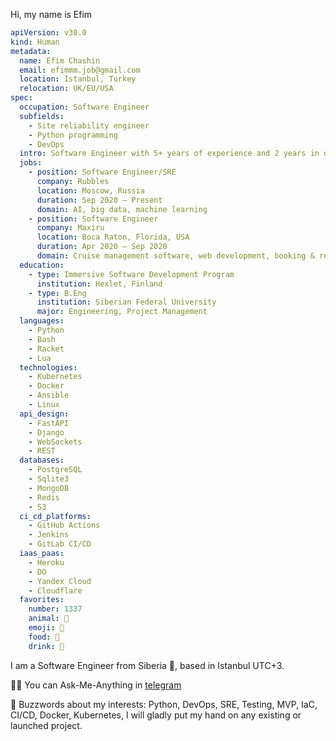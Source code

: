Hi, my name is Efim

```yaml
apiVersion: v30.0
kind: Human
metadata:
  name: Efim Chashin
  email: efimmm.job@gmail.com
  location: Istanbul, Turkey
  relocation: UK/EU/USA
spec:
  occupation: Software Engineer
  subfields:
    - Site reliability engineer
    - Python programming
    - DevOps
  intro: Software Engineer with 5+ years of experience and 2 years in data analytics in Python stack. Interested in distributed systems and high-performance apps. Loves prototyping MVPs or production-ready software in Vim.
  jobs:
    - position: Software Engineer/SRE
      company: Rubbles
      location: Moscow, Russia
      duration: Sep 2020 – Present
      domain: AI, big data, machine learning
    - position: Software Engineer
      company: Maxiru
      location: Boca Raton, Florida, USA
      duration: Apr 2020 – Sep 2020
      domain: Cruise management software, web development, booking & reservation systems
  education:
    - type: Immersive Software Development Program
      institution: Hexlet, Finland
    - type: B.Eng
      institution: Siberian Federal University
      major: Engineering, Project Management
  languages:
    - Python
    - Bash
    - Racket
    - Lua
  technologies:
    - Kubernetes
    - Docker
    - Ansible
    - Linux
  api_design:
    - FastAPI
    - Django
    - WebSockets
    - REST
  databases:
    - PostgreSQL
    - Sqlite3
    - MongoDB
    - Redis
    - S3
  ci_cd_platforms:
    - GitHub Actions
    - Jenkins
    - GitLab CI/CD
  iaas_paas:
    - Heroku
    - DO
    - Yandex Cloud
    - Cloudflare
  favorites:
    number: 1337
    animal: 🐶
    emoji: 🚀
    food: 🥩
    drink: 🥃

```

I am a Software Engineer from Siberia 🐻, based in Istanbul UTC+3.

🙋‍♀️ You can Ask-Me-Anything in [telegram](https://t.me/efim_job)

💬 Buzzwords about my interests: Python, DevOps, SRE, Testing, MVP, IaC, CI/CD, Docker, Kubernetes,
I will gladly put my hand on any existing or launched project. 
